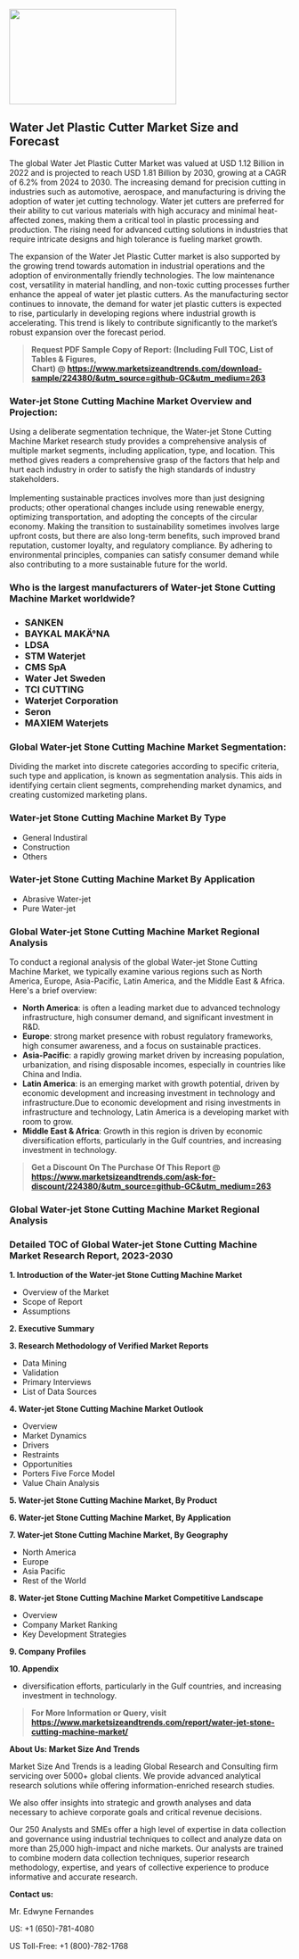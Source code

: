 <p><img class="alignnone size-medium wp-image-20088" src="https://ffe5etoiles.com/wp-content/uploads/2024/12/MST1-300x171.png" alt="" width="300" height="171" /></p><h2>Water Jet Plastic Cutter Market Size and Forecast</h2><p>The global Water Jet Plastic Cutter Market was valued at USD 1.12 Billion in 2022 and is projected to reach USD 1.81 Billion by 2030, growing at a CAGR of 6.2% from 2024 to 2030. The increasing demand for precision cutting in industries such as automotive, aerospace, and manufacturing is driving the adoption of water jet cutting technology. Water jet cutters are preferred for their ability to cut various materials with high accuracy and minimal heat-affected zones, making them a critical tool in plastic processing and production. The rising need for advanced cutting solutions in industries that require intricate designs and high tolerance is fueling market growth.</p><p>The expansion of the Water Jet Plastic Cutter market is also supported by the growing trend towards automation in industrial operations and the adoption of environmentally friendly technologies. The low maintenance cost, versatility in material handling, and non-toxic cutting processes further enhance the appeal of water jet plastic cutters. As the manufacturing sector continues to innovate, the demand for water jet plastic cutters is expected to rise, particularly in developing regions where industrial growth is accelerating. This trend is likely to contribute significantly to the market’s robust expansion over the forecast period.</p></p><blockquote id="" class=""><strong>Request PDF Sample Copy of Report: (Including Full TOC, List of Tables &amp; Figures, Chart)&nbsp;@&nbsp;<strong><a href="https://www.marketsizeandtrends.com/download-sample/224380/&utm_source=github-GC&utm_medium=263" target="_blank">https://www.marketsizeandtrends.com/download-sample/224380/&utm_source=github-GC&utm_medium=263</a></strong></strong></blockquote><h3 id="" class="">Water-jet Stone Cutting Machine Market&nbsp;Overview and Projection:</h3><p id="" class="">Using a deliberate segmentation technique, the Water-jet Stone Cutting Machine Market research study provides a comprehensive analysis of multiple market segments, including application, type, and location. This method gives readers a comprehensive grasp of the factors that help and hurt each industry in order to satisfy the high standards of industry stakeholders. <br /> <br />Implementing sustainable practices involves more than just designing products; other operational changes include using renewable energy, optimizing transportation, and adopting the concepts of the circular economy. Making the transition to sustainability sometimes involves large upfront costs, but there are also long-term benefits, such improved brand reputation, customer loyalty, and regulatory compliance. By adhering to environmental principles, companies can satisfy consumer demand while also contributing to a more sustainable future for the world.</p><h3 id="" class="">Who is the largest manufacturers of&nbsp;Water-jet Stone Cutting Machine Market worldwide?</h3><h3 class=""><p><ul><li>SANKEN </li><li> BAYKAL MAKÄ°NA </li><li> LDSA </li><li> STM Waterjet </li><li> CMS SpA </li><li> Water Jet Sweden </li><li> TCI CUTTING </li><li> Waterjet Corporation </li><li> Seron </li><li> MAXIEM Waterjets</li></ul></p></h3><h3 id="" class="">Global&nbsp;Water-jet Stone Cutting Machine Market Segmentation:</h3><p id="" class="">Dividing the market into discrete categories according to specific criteria, such type and application, is known as segmentation analysis. This aids in identifying certain client segments, comprehending market dynamics, and creating customized marketing plans.</p><h3 id="" class="">Water-jet Stone Cutting Machine Market&nbsp;By Type</h3><p><p><ul><li>General Industiral</li><li> Construction</li><li> Others</p></li></ul></p></p><h3 id="" class="">Water-jet Stone Cutting Machine Market&nbsp;By Application</h3><p class=""><p><ul><li>Abrasive Water-jet</li><li> Pure Water-jet</li></ul></p></p><h3 id="" class="">Global Water-jet Stone Cutting Machine Market Regional Analysis</h3><p id="" class="">To conduct a regional analysis of the global Water-jet Stone Cutting Machine Market, we typically examine various regions such as North America, Europe, Asia-Pacific, Latin America, and the Middle East &amp; Africa. Here's a brief overview:</p><ul><li><strong>North America</strong>: is often a leading market due to advanced technology infrastructure, high consumer demand, and significant investment in R&amp;D.</li><li><strong>Europe</strong>: strong market presence with robust regulatory frameworks, high consumer awareness, and a focus on sustainable practices.</li><li><strong>Asia-Pacific</strong>: a rapidly growing market driven by increasing population, urbanization, and rising disposable incomes, especially in countries like China and India.</li><li><strong>Latin America</strong>: is an emerging market with growth potential, driven by economic development and increasing investment in technology and infrastructure.Due to economic development and rising investments in infrastructure and technology, Latin America is a developing market with room to grow.</li><li><strong>Middle East &amp; Africa</strong>: Growth in this region is driven by economic diversification efforts, particularly in the Gulf countries, and increasing investment in technology.</li></ul><blockquote id="" class=""><strong>Get a Discount On The Purchase Of This Report @ <strong><a href="https://www.marketsizeandtrends.com/ask-for-discount/224380/&utm_source=github-GC&utm_medium=263" target="_blank">https://www.marketsizeandtrends.com/ask-for-discount/224380/&utm_source=github-GC&utm_medium=263</a></strong></strong></blockquote><h3 id="" class="">Global Water-jet Stone Cutting Machine Market Regional Analysis</h3><h3 id="" class="">Detailed TOC of Global Water-jet Stone Cutting Machine Market Research Report, 2023-2030</h3><p id="" class=""><strong>1. Introduction of the Water-jet Stone Cutting Machine Market</strong></p><ul><li>Overview of the Market</li><li>Scope of Report</li><li>Assumptions</li></ul><p id="" class=""><strong>2. Executive Summary</strong></p><p id="" class=""><strong>3. Research Methodology of Verified Market Reports</strong></p><ul><li>Data Mining</li><li>Validation</li><li>Primary Interviews</li><li>List of Data Sources</li></ul><p id="" class=""><strong>4. Water-jet Stone Cutting Machine Market Outlook</strong></p><ul><li>Overview</li><li>Market Dynamics</li><li>Drivers</li><li>Restraints</li><li>Opportunities</li><li>Porters Five Force Model</li><li>Value Chain Analysis</li></ul><p id="" class=""><strong>5. Water-jet Stone Cutting Machine Market, By Product</strong></p><p id="" class=""><strong>6. Water-jet Stone Cutting Machine Market, By Application</strong></p><p id="" class=""><strong>7. Water-jet Stone Cutting Machine Market, By Geography</strong></p><ul><li>North America</li><li>Europe</li><li>Asia Pacific</li><li>Rest of the World</li></ul><p id="" class=""><strong>8. Water-jet Stone Cutting Machine Market Competitive Landscape</strong></p><ul><li>Overview</li><li>Company Market Ranking</li><li>Key Development Strategies</li></ul><p id="" class=""><strong>9. Company Profiles</strong></p><p id="" class=""><strong>10. Appendix</strong></p><ul><li>diversification efforts, particularly in the Gulf countries, and increasing investment in technology.</li></ul><blockquote id="" class=""><strong>For More Information or Query, visit <strong><strong><a href="https://www.marketsizeandtrends.com/report/water-jet-stone-cutting-machine-market/" target="_blank">https://www.marketsizeandtrends.com/report/water-jet-stone-cutting-machine-market/</a></strong></strong></strong></blockquote><p id="" class=""><strong>About Us: Market Size And Trends</strong></p><p id="" class="">Market Size And Trends is a leading Global Research and Consulting firm servicing over 5000+ global clients. We provide advanced analytical research solutions while offering information-enriched research studies.</p><p id="" class="">We also offer insights into strategic and growth analyses and data necessary to achieve corporate goals and critical revenue decisions.</p><p id="" class="">Our 250 Analysts and SMEs offer a high level of expertise in data collection and governance using industrial techniques to collect and analyze data on more than 25,000 high-impact and niche markets. Our analysts are trained to combine modern data collection techniques, superior research methodology, expertise, and years of collective experience to produce informative and accurate research.</p><p id="" class=""><strong>Contact us:</strong></p><p id="" class="">Mr. Edwyne Fernandes</p><p id="" class="">US: +1 (650)-781-4080</p><p id="" class="">US Toll-Free: +1 (800)-782-1768</p>
